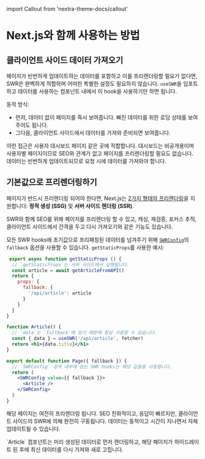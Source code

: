 import Callout from 'nextra-theme-docs/callout'

# Next.js와 함께 사용하는 방법

## 클라이언트 사이드 데이터 가져오기

페이지가 빈번하게 업데이트하는 데이터를 포함하고 이를 프리렌더링할 필요가 없다면, SWR은 완벽하게 적합하며 어떠한 특별한 설정도 필요하지 않습니다. `useSWR`을 임포트하고 데이터를 사용하는 컴포넌트 내에서 이 hook을 사용하기만 하면 됩니다.

동작 방식:

- 먼저, 데이터 없이 페이지를 즉시 보여줍니다. 빠진 데이터를 위한 로딩 상태를 보여주어도 됩니다.
- 그다음, 클라이언트 사이드에서 데이터를 가져와 준비되면 보여줍니다.

이런 접근은 사용자 대시보드 페이지 같은 곳에 적합합니다. 대시보드는 비공개용이며 사용자별 페이지이므로 SEO와 관계가 없고 페이지를 프리렌더링할 필요도 없습니다. 데이터는 빈번하게 업데이트되므로 요청 시에 데이터를 가져와야 합니다.

## 기본값으로 프리렌더링하기

페이지가 반드시 프리렌더링 되어야 한다면, Next.js는 [2가지 형태의 프리렌더링](https://nextjs.org/docs/basic-features/data-fetching)을 지원합니다:
**정적 생성 (SSG)** 및 **서버 사이드 렌더링 (SSR)**.

SWR와 함께 SEO를 위해 페이지를 프리렌더링 할 수 있고, 캐싱, 재검증, 포커스 추적, 클라이언트 사이드에서 간격을 두고 다시 가져오기와 같은 기능도 있습니다.

모든 SWR hooks에 초기값으로 프리패칭된 데이터를 넘겨주기 위해 [`SWRConfig`](/docs/global-configuration)의 `fallback` 옵션을 사용할 수 있습니다.
`getStaticProps`를 사용한 예시:

```jsx
 export async function getStaticProps () {
  // `getStaticProps`는 서버 사이드에서 실행됩니다.
  const article = await getArticleFromAPI()
  return {
    props: {
      fallback: {
        '/api/article': article
      }
    }
  }
}

function Article() {
  // `data`는 `fallback`에 있기 때문에 항상 사용할 수 있습니다.
  const { data } = useSWR('/api/article', fetcher)
  return <h1>{data.title}</h1>
}

export default function Page({ fallback }) {
  // `SWRConfig` 경계 내부에 있는 SWR hooks는 해당 값들을 사용합니다.
  return (
    <SWRConfig value={{ fallback }}>
      <Article />
    </SWRConfig>
  )
}
```

해당 페이지는 여전히 프리렌더링 됩니다. SEO 친화적이고, 응답이 빠르지만, 클라이언트 사이드의 SWR에 의해 완전히 구동됩니다. 데이터는 동적이고 시간이 지나면서 자체 업데이트될 수 있습니다.

<Callout emoji="💡">
  `Article` 컴포넌트는 미리 생성된 데이터로 먼저 렌더링하고, 해당 페이지가 하이드레이트 된 후에 최신 데이터를 다시 가져와 새로 고칩니다. 
</Callout>
